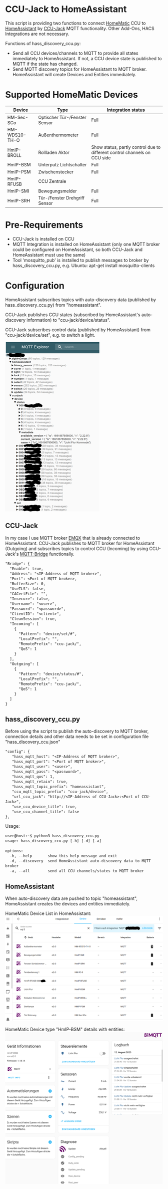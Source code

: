 # CCU-Jack to HomeAssistant

This script is providing two functions to connect [HomeMatic](https://homematic-ip.com) CCU to [HomeAssistant](https://www.home-assistant.io/) by [CCU-Jack](https://github.com/mdzio/ccu-jack) MQTT functionality. Other Add-Ons, HACS Integrations are not necessary.

Functions of hass_discovery_ccu.py:
- Send all CCU devices/channels to MQTT to provide all states immediately to HomeAssistant. If not, a CCU device state is published to MQTT if the state has changed.
- Send MQTT discovery topics for HomeAssistant to MQTT broker. HomeAssistant will create Devices and Entities immediately.

# Supported HomeMatic Devices

|Device|Type|Integration status|
|------|----|------------------|
|HM-Sec-SCo|Optischer Tür-/Fenster Sensor|Full|
|HM-WDS10-TH-O|Außenthermometer|Full|
|HmIP-BROLL|Rollladen Aktor|Show status, partly control due to different control channels on CCU side|
|HmIP-BSM|Unterputz Lichtschalter|Full|
|HmIP-PSM|Zwischenstecker|Full|
|HmIP-RFUSB|CCU Zentrale||
|HmIP-SMI|Bewegungsmelder|Full|
|HmIP-SRH|Tür-/Fenster Drehgriff Sensor|Full|

# Pre-Requirements
- CCU-Jack is installed on CCU
- MQTT Integration is installed on HomeAssistant (only one MQTT broker could be configured on HomeAssistant, so both CCU-Jack and HomeAssistant must use the same)
- Tool 'mosquitto_pub' is installed to publish messages to broker by hass_discovery_ccu.py, e.g. Ubuntu: apt-get install mosquitto-clients

# Configuration
HomeAssistant subscribes topics with auto-discovery data (published by hass_discovery_ccu.py) from "homeassistant".

CCU-Jack publishes CCU states (subscribed by HomeAssistant's auto-discovery information) to "ccu-jack/device/status".

CCU-Jack subscribes control data (published by HomeAssistant) from "ccu-jack/device/set", e.g. to switch a light.

![MQTT-Explorer](/pics/mqtt-explorer-small.png "MQTT Explorer")

## CCU-Jack
In my case I use MQTT broker [EMQX](https://www.emqx.io/) that is already connected to HomeAssistant. CCU-Jack publishes to MQTT broker for HomeAssistant (Outgoing) and subscribes topics to control CCU (Incoming) by using CCU-Jack's [MQTT-Bridge](https://github.com/mdzio/ccu-jack/wiki/MQTT-Bridge) functionally.

    "Bridge": {
      "Enable": true,
      "Address": "<IP-Address of MQTT broker>",
      "Port": <Port of MQTT broker>,
      "BufferSize": 0,
      "UseTLS": false,
      "CACertFile": "",
      "Insecure": false,
      "Username": "<user>",
      "Password": "<password>",
      "ClientID": "<client>",
      "CleanSession": true,
      "Incoming": [
        {
          "Pattern": "device/set/#",
          "LocalPrefix": "",
          "RemotePrefix": "ccu-jack/",
          "QoS": 1
        }
      ],
      "Outgoing": [
        {
          "Pattern": "device/status/#",
          "LocalPrefix": "",
          "RemotePrefix": "ccu-jack/",
          "QoS": 1
        }
      ]
    }

## hass_discovery_ccu.py
Before using the script to publish the auto-discovery to MQTT broker, connection details and other data needs to be set in configuration file "hass_discovery_ccu.json"

    "config": {
       "hass_mqtt_host": "<IP-Address of MQTT broker>",
       "hass_mqtt_port": "<Port of MQTT broker>",
       "hass_mqtt_user": "<user>",
       "hass_mqtt_pass": "<password>",
       "hass_mqtt_qos": 1,
       "hass_mqtt_retain": true,
       "hass_mqtt_topic_prefix": "homeassistant",
       "ccu_mqtt_topic_prefix": "ccu-jack/device",
       "url_ccu_jack": "http://<IP-Address of CCU-Jack>:<Port of CCU-Jack>",
       "use_ccu_device_title": true,
       "use_ccu_channel_title": false
    },

Usage:

    user@host:~$ python3 hass_discovery_ccu.py
    usage: hass_discovery_ccu.py [-h] [-d] [-a]

    options:
      -h, --help       show this help message and exit
      -d, --discovery  send HomeAssistant auto-discovery data to MQTT broker
      -a, --all        send all CCU channels/states to MQTT broker

## HomeAssistant
When auto-discovery data are pushed to topic "homeassistant", HomeAssistant creates the devices and entities immediately.

HomeMatic Device List in HomeAssistant:
![Device list](/pics/hass_devices.png "HomeAssistant Device List")

HomeMatic Device type "HmIP-BSM" details with entities:
![Device details](/pics/hass_device_details.png "HomeAssistant Device details")
